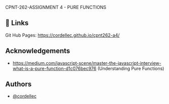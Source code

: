 CPNT-262-ASSIGNMENT 4 - PURE FUNCTIONS
## 🔗 Links
Git Hub Pages: https://cordellec.github.io/cpnt262-a4/


## Acknowledgements

 - https://medium.com/javascript-scene/master-the-javascript-interview-what-is-a-pure-function-d1c076bec976 (Understanding Pure Functions)


## Authors

- [@cordellec](https://github.com/cordellec)

